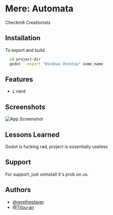 # Mere: Automata

Checkm8 Creationists


## Installation

To export and build

```bash
  cd project-dir
  godot --export "Windows Desktop" some_name
```
    
## Features

- L nerd

## Screenshots

![App Screenshot](https://media.discordapp.net/attachments/454097763903471622/967969331625488394/unknown.png?width=1202&height=676)


## Lessons Learned

Godot is fucking rad, project is essentially useless


## Support

For support, just uninstall it's prob on us.


## Authors

- [@reretheplayer](https://www.github.com/Reretheplayer)
- [@Titou-an](https://github.com/Titou-an)

